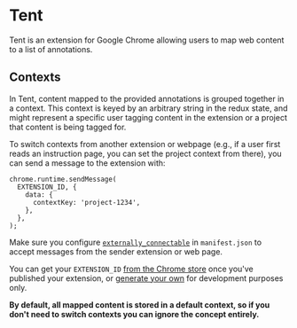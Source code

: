 # Tent
Tent is an extension for Google Chrome allowing users to map web content to a list of annotations.

## Contexts
In Tent, content mapped to the provided annotations is grouped together in a context. This context is keyed by an arbitrary string in the redux state, and might represent a specific user tagging content in the extension or a project that content is being tagged for.

To switch contexts from another extension or webpage (e.g., if a user first reads an instruction page, you can set the project context from there), you can send a message to the extension with:

```
chrome.runtime.sendMessage(
  EXTENSION_ID, {
    data: {
      contextKey: 'project-1234',
    },
  },
);
```

Make sure you configure [`externally_connectable`](https://developer.chrome.com/extensions/manifest/externally_connectable) in `manifest.json` to accept messages from the sender extension or web page.

You can get your `EXTENSION_ID` [from the Chrome store](https://developer.chrome.com/webstore/publish#get-the-app-id) once you've published your extension, or [generate your own](http://stackoverflow.com/questions/23873623/obtaining-chrome-extension-id-for-development) for development purposes only.

**By default, all mapped content is stored in a default context, so if you don't need to switch contexts you can ignore the concept entirely.**
